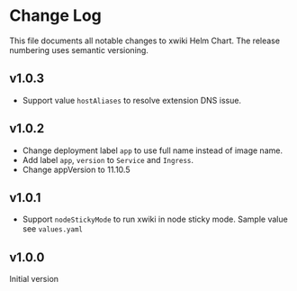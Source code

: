 # Change Log

This file documents all notable changes to xwiki Helm Chart. The release numbering uses semantic versioning.

## v1.0.3

* Support value `hostAliases` to resolve extension DNS issue.

## v1.0.2

* Change deployment label `app` to use full name instead of image name.
* Add label `app`, `version` to `Service` and `Ingress`.
* Change appVersion to 11.10.5

## v1.0.1

* Support `nodeStickyMode` to run xwiki in node sticky mode. Sample value see `values.yaml`

## v1.0.0

Initial version